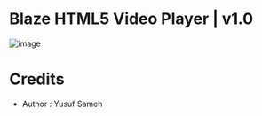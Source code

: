 # Blaze HTML5 Video Player | v1.0
![image](https://github.com/user-attachments/assets/f6b807e1-6261-4bc7-b9dd-aa5c298c4740)
# Credits
* Author : Yusuf Sameh
